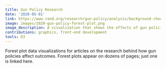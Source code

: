 ```yaml
---
title: Gun Policy Research
date: '2020-05-01'
link: https://www.rand.org/research/gun-policy/analysis/background-checks/violent-crime.html
image: images/2020-gun-policy-forest-plot.png
image_description: A visualization that shows the effects of gun policies on violent crime.
contributions: graphics, front-end development
tools: D3
---
```


Forest plot data visualizations for articles on the research behind how gun policies affect outcomes. Forest plots appear on dozens of pages; just one is linked here.